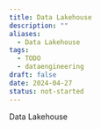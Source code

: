 ```yaml
---
title: Data Lakehouse
description: ""
aliases:
  - Data Lakehouse
tags:
  - TODO
  - dataengineering
draft: false
date: 2024-04-27
status: not-started
---
```


Data Lakehouse

